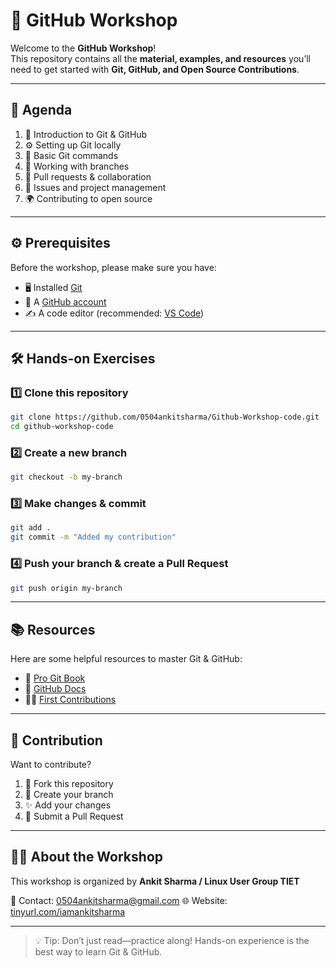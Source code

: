 # 🚀 GitHub Workshop  

Welcome to the **GitHub Workshop**!  
This repository contains all the **material, examples, and resources** you’ll need to get started with **Git, GitHub, and Open Source Contributions**.  

---

## 📌 Agenda
1. 📖 Introduction to Git & GitHub  
2. ⚙️ Setting up Git locally  
3. 📝 Basic Git commands  
4. 🌿 Working with branches  
5. 🔀 Pull requests & collaboration  
6. 🐞 Issues and project management  
7. 🌍 Contributing to open source  

---

## ⚙️ Prerequisites
Before the workshop, please make sure you have:  
- 🖥️ Installed [Git](https://git-scm.com/downloads)  
- 🐙 A [GitHub account](https://github.com/)  
- ✍️ A code editor (recommended: [VS Code](https://code.visualstudio.com/))  

---

## 🛠️ Hands-on Exercises

### 1️⃣ Clone this repository  
```bash
git clone https://github.com/0504ankitsharma/Github-Workshop-code.git
cd github-workshop-code
````

### 2️⃣ Create a new branch

```bash
git checkout -b my-branch
```

### 3️⃣ Make changes & commit

```bash
git add .
git commit -m "Added my contribution"
```

### 4️⃣ Push your branch & create a Pull Request

```bash
git push origin my-branch
```

---

## 📚 Resources

Here are some helpful resources to master Git & GitHub:

* 📘 [Pro Git Book](https://git-scm.com/book/en/v2)
* 📄 [GitHub Docs](https://docs.github.com/)
* 👩‍💻 [First Contributions](https://github.com/firstcontributions/first-contributions)

---

## 🤝 Contribution

Want to contribute?

1. 🍴 Fork this repository
2. 🌿 Create your branch
3. ✨ Add your changes
4. 🚀 Submit a Pull Request

---

## 👨‍🏫 About the Workshop

This workshop is organized by **Ankit Sharma / Linux User Group TIET**

📧 Contact: [0504ankitsharma@gmail.com](mailto:0504ankitsharma@gmail.com)
🌐 Website: [tinyurl.com/iamankitsharma](https://tinyurl.com/iamankitsharma)

---

> 💡 Tip: Don’t just read—practice along! Hands-on experience is the best way to learn Git & GitHub.

```

